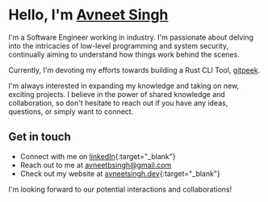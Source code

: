 # Hello, I'm [Avneet Singh](https://avneets.me)

I'm a Software Engineer working in industry. I'm passionate about delving into the intricacies of low-level programming and system security, continually aiming to understand how things work behind the scenes.

Currently, I'm devoting my efforts towards building a Rust CLI Tool, [gitpeek](https://github.com/avneetsingh36/gitpeek).

I'm always interested in expanding my knowledge and taking on new, exciting projects. I believe in the power of shared knowledge and collaboration, so don't hesitate to reach out if you have any ideas, questions, or simply want to connect.

## Get in touch

- Connect with me on [linkedIn](https://www.linkedin.com/in/avneet-singh-b1b1171a8/){:target="_blank"} 
- Reach out to me at avneetbsingh@gmail.com
- Check out my website at [avneetsingh.dev](https://www.avneetsingh.dev){:target="_blank"} 

I'm looking forward to our potential interactions and collaborations!
